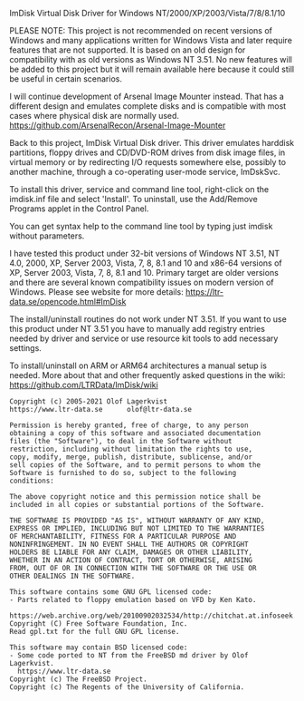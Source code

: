 
  ImDisk Virtual Disk Driver for Windows NT/2000/XP/2003/Vista/7/8/8.1/10

  PLEASE NOTE: This project is not recommended on recent versions of Windows
  and many applications written for Windows Vista and later require features
  that are not supported. It is based on an old design for compatibility with
  as old versions as Windows NT 3.51. No new features will be added to this
  project but it will remain available here because it could still be useful in
  certain scenarios.

  I will continue development of Arsenal Image Mounter instead. That has a
  different design and emulates complete disks and is compatible with most
  cases where physical disk are normally used.
  https://github.com/ArsenalRecon/Arsenal-Image-Mounter

  Back to this project, ImDisk Virtual Disk driver.
  This driver emulates harddisk partitions, floppy drives and CD/DVD-ROM drives
  from disk image files, in virtual memory or by redirecting I/O requests
  somewhere else, possibly to another machine, through a co-operating user-mode
  service, ImDskSvc.

  To install this driver, service and command line tool, right-click on the
  imdisk.inf file and select 'Install'. To uninstall, use the Add/Remove
  Programs applet in the Control Panel.

  You can get syntax help to the command line tool by typing just imdisk
  without parameters.

  I have tested this product under 32-bit versions of Windows NT 3.51, NT 4.0,
  2000, XP, Server 2003, Vista, 7, 8, 8.1 and 10 and x86-64 versions of XP,
  Server 2003, Vista, 7, 8, 8.1 and 10. Primary target are older versions and
  there are several known compatibility issues on modern version of Windows.
  Please see website for more details: https://ltr-data.se/opencode.html#ImDisk

  The install/uninstall routines do not work under NT 3.51. If you want to use
  this product under NT 3.51 you have to manually add registry entries needed
  by driver and service or use resource kit tools to add necessary settings.
  
  To install/uninstall on ARM or ARM64 architectures a manual setup is needed.
  More about that and other frequently asked questions in the wiki:
  https://github.com/LTRData/ImDisk/wiki

    Copyright (c) 2005-2021 Olof Lagerkvist
    https://www.ltr-data.se      olof@ltr-data.se

    Permission is hereby granted, free of charge, to any person
    obtaining a copy of this software and associated documentation
    files (the "Software"), to deal in the Software without
    restriction, including without limitation the rights to use,
    copy, modify, merge, publish, distribute, sublicense, and/or
    sell copies of the Software, and to permit persons to whom the
    Software is furnished to do so, subject to the following
    conditions:

    The above copyright notice and this permission notice shall be
    included in all copies or substantial portions of the Software.

    THE SOFTWARE IS PROVIDED "AS IS", WITHOUT WARRANTY OF ANY KIND,
    EXPRESS OR IMPLIED, INCLUDING BUT NOT LIMITED TO THE WARRANTIES
    OF MERCHANTABILITY, FITNESS FOR A PARTICULAR PURPOSE AND
    NONINFRINGEMENT. IN NO EVENT SHALL THE AUTHORS OR COPYRIGHT
    HOLDERS BE LIABLE FOR ANY CLAIM, DAMAGES OR OTHER LIABILITY,
    WHETHER IN AN ACTION OF CONTRACT, TORT OR OTHERWISE, ARISING
    FROM, OUT OF OR IN CONNECTION WITH THE SOFTWARE OR THE USE OR
    OTHER DEALINGS IN THE SOFTWARE.

    This software contains some GNU GPL licensed code:
    - Parts related to floppy emulation based on VFD by Ken Kato.
      https://web.archive.org/web/20100902032534/http://chitchat.at.infoseek.co.jp:80/vmware/vfd.html
    Copyright (C) Free Software Foundation, Inc.
    Read gpl.txt for the full GNU GPL license.

    This software may contain BSD licensed code:
    - Some code ported to NT from the FreeBSD md driver by Olof Lagerkvist.
      https://www.ltr-data.se
    Copyright (c) The FreeBSD Project.
    Copyright (c) The Regents of the University of California.


